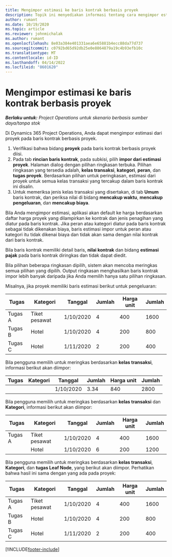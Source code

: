 ```yaml
---
title: Mengimpor estimasi ke baris kontrak berbasis proyek
description: Topik ini menyediakan informasi tentang cara mengimpor estimasi dari proyek ke baris kontrak.
author: rumant
ms.date: 10/19/2020
ms.topic: article
ms.reviewer: johnmichalak
ms.author: rumant
ms.openlocfilehash: 8e03a384e401331aea6e65881b4ecc88da77d737
ms.sourcegitcommit: c0792bd65d92db25e0e8864879a19c4b93efb10c
ms.translationtype: MT
ms.contentlocale: id-ID
ms.lasthandoff: 04/14/2022
ms.locfileid: "8601620"
---
```

# <a name="import-an-estimate-to-a-project-based-contract-line"></a>Mengimpor estimasi ke baris kontrak berbasis proyek

_**Berlaku untuk:** Project Operations untuk skenario berbasis sumber daya/tanpa stok_

Di Dynamics 365 Project Operations, Anda dapat mengimpor estimasi dari proyek pada baris kontrak berbasis proyek.

1. Verifikasi bahwa bidang **proyek** pada baris kontrak berbasis proyek diisi.
2. Pada tab **rincian baris kontrak**, pada subkisi, pilih **impor dari estimasi proyek**. Halaman dialog dengan pilihan ringkasan terbuka. Pilihan ringkasan yang tersedia adalah, **kelas transaksi**, **kategori**, **peran**, dan **tugas proyek**. Berdasarkan pilihan untuk peringkasan, estimasi dari proyek untuk semua kelas transaksi yang tercakup dalam baris kontrak ini disalin. 
3. Untuk memeriksa jenis kelas transaksi yang disertakan, di tab **Umum** baris kontrak, dan periksa nilai di bidang **mencakup waktu**, **mencakup pengeluaran**, dan **mencakup biaya**.

Bila Anda mengimpor estimasi, aplikasi akan default ke harga berdasarkan daftar harga proyek yang dilampirkan ke kontrak dan jenis penagihan yang diatur pada baris kontrak. Jika peran atau kategori diatur pada baris kontrak sebagai tidak dikenakan biaya, baris estimasi impor untuk peran atau kategori itu tidak dikenai biaya dan tidak akan sama dengan nilai kontrak dari baris kontrak.

Bila baris kontrak memiliki detail baris, **nilai kontrak** dan bidang **estimasi pajak** pada baris kontrak diringkas dan tidak dapat diedit.

Bila pilihan beberapa ringkasan dipilih, sistem akan mencoba meringkas semua pilihan yang dipilih. Output ringkasan menghasilkan baris kontrak impor lebih banyak daripada jika Anda memilih hanya satu pilihan ringkasan.

Misalnya, jika proyek memiliki baris estimasi berikut untuk pengeluaran:

| Tugas | Kategori | Tanggal | Jumlah | Harga unit | Jumlah |
| --- | --- | --- | --- | --- | --- |
| Tugas A | Tiket pesawat | 1/10/2020 | 4 | 400 | 1600 |
| Tugas B | Hotel | 1/10/2020 | 4 | 200 | 800 |
| Tugas C | Hotel | 1/11/2020 | 2 | 200 | 400 |

Bila pengguna memilih untuk meringkas berdasarkan **kelas transaksi**, informasi berikut akan diimpor:

| Tugas | Kategori | Tanggal | Jumlah | Harga unit | Jumlah |
| --- | --- | --- | --- | --- | --- |
| &nbsp;  | &nbsp;  | 1/10/2020 | 3.34 | 840 | 2800 |

Bila pengguna memilih untuk meringkas berdasarkan **kelas transaksi** dan **Kategori**, informasi berikut akan diimpor:

| Tugas | Kategori | Tanggal | Jumlah | Harga unit | Jumlah |
| --- | --- | --- | --- | --- | --- |
| Tugas A | Tiket pesawat | 1/10/2020 | 4 | 400 | 1600 |
| &nbsp;  | Hotel | 1/10/2020 | 6 | 200 | 1200 |

Bila pengguna memilih untuk meringkas berdasarkan **kelas transaksi**, **Kategori**, dan **tugas Leaf Node**, yang berikut akan diimpor. Perhatikan bahwa hasil ini sama dengan yang ada pada proyek:

| Tugas | Kategori | Tanggal | Jumlah | Harga unit | Jumlah |
| --- | --- | --- | --- | --- | --- |
| Tugas A | Tiket pesawat | 1/10/2020 | 4 | 400 | 1600 |
| Tugas B | Hotel | 1/10/2020 | 4 | 200 | 800 |
| Tugas C | Hotel | 1/11/2020 | 2 | 200 | 400 |


[!INCLUDE[footer-include](../includes/footer-banner.md)]